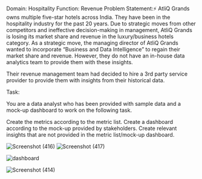 Domain:  Hospitality       Function: Revenue
Problem Statement:⚡
AtliQ Grands owns multiple five-star hotels across India. 
They have been in the hospitality industry for the past 20 years.
 Due to strategic moves from other competitors and ineffective decision-making in management,
 AtliQ Grands is losing its market share and revenue in the luxury/business hotels category.
 As a strategic move, the managing director of AtliQ Grands wanted to incorporate “Business and Data Intelligence” to regain their market share and revenue.
 However, they do not have an in-house data analytics team to provide them with these insights.

Their revenue management team had decided to hire a 3rd party service provider to provide them with insights from their historical data.

Task:  

You are a data analyst who has been provided with sample data and a mock-up dashboard to work on the following task. 

Create the metrics according to the metric list.
Create a dashboard according to the mock-up provided by stakeholders.
Create relevant insights that are not provided in the metric list/mock-up dashboard.


![Screenshot (416)](https://github.com/user-attachments/assets/fdc33a25-a750-4b54-97fc-bff7a95594f0)
![Screenshot (417)](https://github.com/user-attachments/assets/772d3fe1-fd71-484f-9b53-2e6c741b776e)


![dashboard](https://github.com/user-attachments/assets/6d1ebe58-80e3-4e41-9e7b-f3771de3a832)

![Screenshot (414)](https://github.com/user-attachments/assets/1f3aa0aa-1cec-4334-b60e-179da69d36df)

